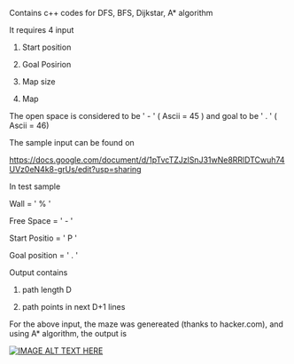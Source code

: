 Contains c++ codes for DFS, BFS, Dijkstar, A* algorithm

It requires 4 input

1) Start position

2) Goal Posirion

3) Map size

4) Map

The open space is considered to be ' - ' ( Ascii = 45 ) and goal to be ' . ' ( Ascii = 46)

The sample input can be found on 

https://docs.google.com/document/d/1pTvcTZJzlSnJ31wNe8RRlDTCwuh74UVz0eN4k8-grUs/edit?usp=sharing

In test sample 

Wall = ' % '

Free Space = ' - '

Start Positio = ' P '

Goal position = ' . '

Output contains 

1) path length D

2) path points in next D+1 lines

For the above input, the maze was genereated (thanks to hacker.com), and using A* algorithm, the output is

[![IMAGE ALT TEXT HERE](http://img.youtube.com/vi/azx9UGc6go4/0.jpg)](https://www.youtube.com/watch?v=azx9UGc6go4)


